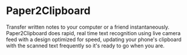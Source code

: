 # Paper2Clipboard
Transfer written notes to your computer or a friend instantaneously. Paper2Clipboard does rapid, real time text recognition using live camera feed with a design optimized for speed, updating your phone's clipboard with the scanned text frequently so it's ready to go when you are. 
